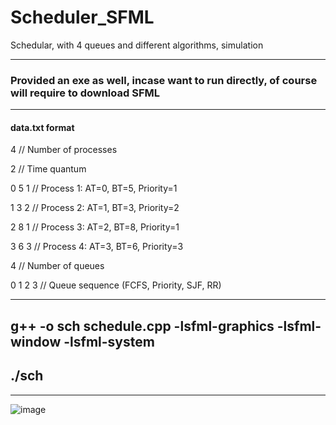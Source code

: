 # Scheduler_SFML
Schedular, with 4 queues and different algorithms, simulation


---


### Provided an exe as well, incase want to run directly, of course will require to download SFML



---
#### data.txt format

4                    // Number of processes

2                    // Time quantum

0 5 1               // Process 1: AT=0, BT=5, Priority=1

1 3 2               // Process 2: AT=1, BT=3, Priority=2

2 8 1               // Process 3: AT=2, BT=8, Priority=1

3 6 3               // Process 4: AT=3, BT=6, Priority=3

4                   // Number of queues

0 1 2 3             // Queue sequence (FCFS, Priority, SJF, RR)

---



## g++ -o sch schedule.cpp -lsfml-graphics -lsfml-window -lsfml-system

## ./sch

---


![image](https://github.com/user-attachments/assets/2cdade2b-b803-4cff-aa7d-36d452a5e885)

